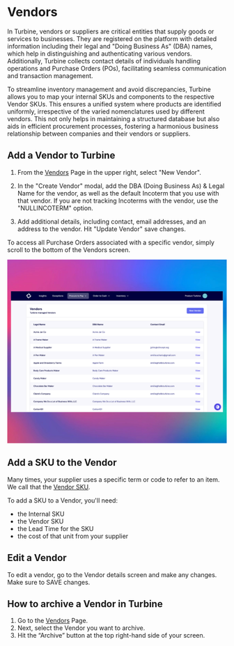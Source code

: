 # Vendors

In Turbine, vendors or suppliers are critical entities that supply goods or services to businesses. They are registered on the platform with detailed information including their legal and "Doing Business As" (DBA) names, which help in distinguishing and authenticating various vendors. Additionally, Turbine collects contact details of individuals handling operations and Purchase Orders (POs), facilitating seamless communication and transaction management.

To streamline inventory management and avoid discrepancies, Turbine allows you to map your internal SKUs and components to the respective Vendor SKUs. This ensures a unified system where products are identified uniformly, irrespective of the varied nomenclatures used by different vendors. This not only helps in maintaining a structured database but also aids in efficient procurement processes, fostering a harmonious business relationship between companies and their vendors or suppliers.

## Add a Vendor to Turbine

1. From the [Vendors](https://app.helloturbine.com/app/vendors) Page in the upper right, select "New Vendor". 

2. In the "Create Vendor" modal, add the DBA (Doing Business As) & Legal Name for the vendor, as well as the default Incoterm that you use with that vendor. If you are not tracking Incoterms with the vendor, use the "NULLINCOTERM" option.

3. Add additional details, including contact, email addresses, and an address to the vendor. Hit "Update Vendor" save changes. 

To access all Purchase Orders associated with a specific vendor, simply scroll to the bottom of the Vendors screen.

![Order Index Page](../../static/img/vendors.png)

## Add a SKU to the Vendor 

Many times, your supplier uses a specific term or code to refer to an item. We call that the [Vendor SKU](https://docs.helloturbine.com/records/skus).

To add a SKU to a Vendor, you'll need:
* the Internal SKU
* the Vendor SKU
* the Lead Time for the SKU
* the cost of that unit from your supplier

## Edit a Vendor

To edit a vendor, go to the Vendor details screen and make any changes. Make sure to SAVE changes. 

## How to archive a Vendor in Turbine

1. Go to the [Vendors](https://app.helloturbine.com/app/vendors) Page.
2. Next, select the Vendor you want to archive.
3. Hit the “Archive” button at the top right-hand side of your screen.
